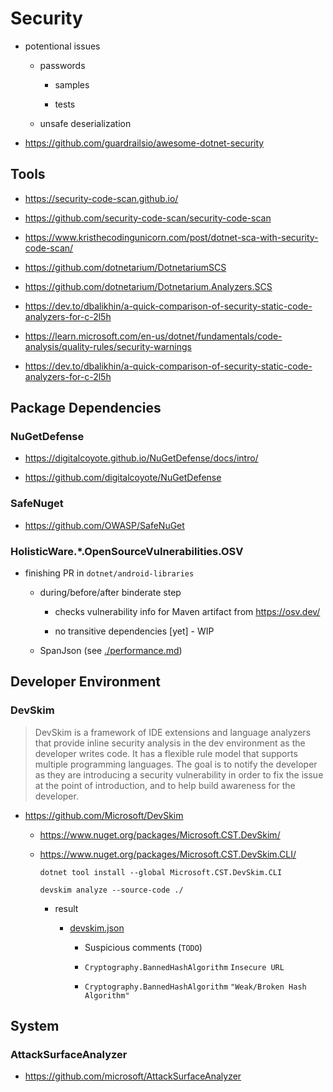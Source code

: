 # Security

* potentional issues

    *   passwords 

        *   samples

        *   tests

    *   unsafe deserialization

*   https://github.com/guardrailsio/awesome-dotnet-security

## Tools

*   https://security-code-scan.github.io/

*   https://github.com/security-code-scan/security-code-scan

*   https://www.kristhecodingunicorn.com/post/dotnet-sca-with-security-code-scan/

*   https://github.com/dotnetarium/DotnetariumSCS

*   https://github.com/dotnetarium/Dotnetarium.Analyzers.SCS

*   https://dev.to/dbalikhin/a-quick-comparison-of-security-static-code-analyzers-for-c-2l5h


*   https://learn.microsoft.com/en-us/dotnet/fundamentals/code-analysis/quality-rules/security-warnings

*   https://dev.to/dbalikhin/a-quick-comparison-of-security-static-code-analyzers-for-c-2l5h

## Package Dependencies

### NuGetDefense

*   https://digitalcoyote.github.io/NuGetDefense/docs/intro/

*   https://github.com/digitalcoyote/NuGetDefense

### SafeNuget

*   https://github.com/OWASP/SafeNuGet

### HolisticWare.*.OpenSourceVulnerabilities.OSV

*   finishing PR in `dotnet/android-libraries`

    *   during/before/after binderate step

        *   checks vulnerability info for Maven artifact from https://osv.dev/ 

        *   no transitive dependencies [yet] - WIP

    *   SpanJson (see [./performance.md](./preformance.md))

## Developer Environment

### DevSkim

> DevSkim is a framework of IDE extensions and language analyzers that provide inline security analysis in the dev 
> environment as the developer writes code. It has a flexible rule model that supports multiple programming languages. 
> The goal is to notify the developer as they are introducing a security vulnerability in order to fix the issue at 
> the point of introduction, and to help build awareness for the developer.

*   https://github.com/Microsoft/DevSkim

    *   https://www.nuget.org/packages/Microsoft.CST.DevSkim/

    *   https://www.nuget.org/packages/Microsoft.CST.DevSkim.CLI/

        ```shell
        dotnet tool install --global Microsoft.CST.DevSkim.CLI 
        ```

        ```shell
        devskim analyze --source-code ./
        ```

        *   result

            *   [devskim.json](devskim.json)

                *   Suspicious comments (`TODO`)

                *   `Cryptography.BannedHashAlgorithm` `Insecure URL`

                *   `Cryptography.BannedHashAlgorithm` `"Weak/Broken Hash Algorithm"`

## System 

### AttackSurfaceAnalyzer

*   https://github.com/microsoft/AttackSurfaceAnalyzer

